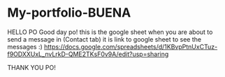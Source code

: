 # My-portfolio-BUENA
HELLO PO Good day po!
this is the google sheet when you are about to send a message in (Contact tab)
it is link to google sheet to see the messages :)
https://docs.google.com/spreadsheets/d/1KBvpPtnUxCTuz-f9ODXXUxL_nvLrkD-QME2TKsF0v9A/edit?usp=sharing

THANK YOU PO!
